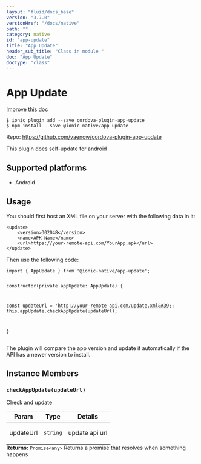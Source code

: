 ```yaml
---
layout: "fluid/docs_base"
version: "3.7.0"
versionHref: "/docs/native"
path: ""
category: native
id: "app-update"
title: "App Update"
header_sub_title: "Class in module "
doc: "App Update"
docType: "class"
---
```


<h1 class="api-title">App Update</h1>

<a class="improve-v2-docs" href="http://github.com/driftyco/ionic-native/edit/master/src/@ionic-native/plugins/app-update/index.ts#L1">
  Improve this doc
</a>






<pre><code class="nohighlight">$ ionic plugin add --save cordova-plugin-app-update
$ npm install --save @ionic-native/app-update
</code></pre>
<p>Repo:
  <a href="https://github.com/vaenow/cordova-plugin-app-update">
    https://github.com/vaenow/cordova-plugin-app-update
  </a>
</p>


<p>This plugin does self-update for android</p>




<h2>Supported platforms</h2>
<ul>
  <li>Android</li>
</ul>






<h2>Usage</h2>
<p>You should first host an XML file on your server with the following data in it:</p>
<pre><code class="lang-xml">&lt;update&gt;
    &lt;version&gt;302048&lt;/version&gt;
    &lt;name&gt;APK Name&lt;/name&gt;
    &lt;url&gt;https://your-remote-api.com/YourApp.apk&lt;/url&gt;
&lt;/update&gt;
</code></pre>
<p>Then use the following code:</p>
<pre><code class="lang-typescript">import { AppUpdate } from &#39;@ionic-native/app-update&#39;;

constructor(private appUpdate: AppUpdate) {

   const updateUrl = &#39;http://your-remote-api.com/update.xml&#39;;
   this.appUpdate.checkAppUpdate(updateUrl);

}
</code></pre>
<p>The plugin will compare the app version and update it automatically if the API has a newer version to install.</p>








<h2>Instance Members</h2>
<h3><a class="anchor" name="checkAppUpdate" href="#checkAppUpdate"></a><code>checkAppUpdate(updateUrl)</code></h3>




Check and update
<table class="table param-table" style="margin:0;">
  <thead>
  <tr>
    <th>Param</th>
    <th>Type</th>
    <th>Details</th>
  </tr>
  </thead>
  <tbody>
  <tr>
    <td>
      updateUrl</td>
    <td>
      <code>string</code>
    </td>
    <td>
      <p>update api url</p>
</td>
  </tr>
  </tbody>
</table>

<div class="return-value" markdown="1">
  <i class="icon ion-arrow-return-left"></i>
  <b>Returns:</b> <code>Promise&lt;any&gt;</code> Returns a promise that resolves when something happens
</div>





